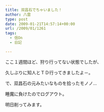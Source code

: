 ```yaml
---
title: 双昌石でちゃいました！
author: 八雲
type: post
date: 2009-01-21T14:57:14+00:00
url: /2009/01/1261
tags:
  - 信On
  - 日記

---
```

ここ１週間ほど、狩り行ってない状態でしたが、
  
久しぶりに知人とＴＤ行ってきましたよ－。

で、双昌石の元みたいなものを拾ったモノノ…
  
睡魔に負けたのでログアウト。
  
明日削ってみます。
